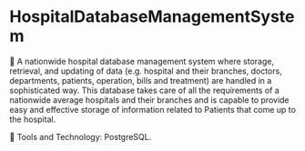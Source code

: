 # HospitalDatabaseManagementSystem

 A nationwide hospital database management system where storage, retrieval, and updating of data (e.g. hospital and their branches, doctors, departments, patients, operation, bills and treatment) are handled in a sophisticated way. This database takes care of all the requirements of a nationwide average hospitals and their branches and is capable to provide easy and effective storage of information related to Patients that come up to the hospital.

 Tools and Technology: PostgreSQL.
